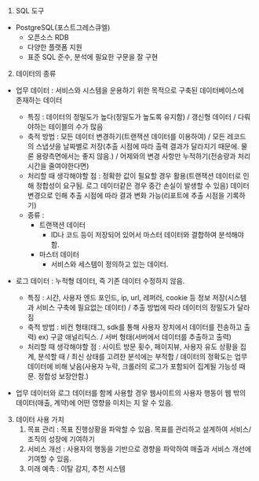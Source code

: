 1. SQL 도구
- PostgreSQL(포스트그레스큐엘)
	+ 오픈소스 RDB
	+ 다양한 플랫폼 지원
	+ 표준 SQL 준수, 분석에 필요한 구문을 잘 구현

2. 데이터의 종류
- 업무 데이터 : 서비스와 시스템을 운용하기 위한 목적으로 구축된 데이터베이스에 존재하는 데이터
   	- 특징 : 
		데이터의 정밀도가 높다(정밀도가 높도록 유지함) / 
		갱신형 데이터 / 
		다뤄야하는 테이블의 수가 많음
	- 축적 방법 : 
		모든 데이터 변경하기(트랜잭션 데이터를 이용하여) / 
		모든 레코드의 스냅샷을 날짜별로 저장(추출 시점에 따라 출력 결과가 달라지기 때문에. 물론 용량측면에서는 좋지 않음.) / 
		어제와의 변경 사항만 누적하기(전송량과 처리시간을 줄여야한다면)
 	- 처리할 때 생각해야할 점 : 
		정확한 값이 필요할 경우 활용(트랜잭션 데이터로 인해 정합성이 요구됨. 로그 데이터같은 경우 중간 손실이 발생할 수 있음)
		데이터 변경으로 인해 추출 시점에 따라 결과 변화 가능(리포트에 추출 시점을 기록하기)
 	- 종류 : 
		+ 트랜잭션 데이터 
			- ID나 코드 등이 저장되어 있어서 마스터 데이터와 결합하여 분석해야 함.
		+ 마스터 데이터
			- 서비스와 세스템이 정의하고 있는 데이터.
- 로그 데이터 : 누적형 데이터, 즉 기존 데이터 수정하지 않음.
	- 특징 : 
		시간, 사용자 엔드 포인드, ip, url, 레퍼러, cookie 등 정보 저장(시스템과 서비스 구축에 필요없는 데이터) /
		추출 방법에 따라 데이터의 정밀도가 달라짐
	- 축적 방법 :
		비컨 형태(태그, sdk를 통해 사용자 장치에서 데이터를 전송하고 출력) ex) 구글 애널리틱스. / 
		서버 형태(서버에서 데이터를 추출하고 출력)
	- 처리할 때 생각해야할 점 :
		사이트 방문 횟수, 페이지뷰, 사용자 유도 상황을 집계, 분석할 때 / 
		최신 상태를 고려한 분석에는 부적합 / 
		데이터의 정확도는 업무 데이터에 비해 낮음(사용자 누락, 크롤러의 로그가 포함되어 집계될 가능성 때문. 정합성 보장안함.)

- 업무 데이터와 로그 데이터를 함께 사용할 경우 웹사이트의 사용자 행동이 웹 밖의 데이터(매출, 계약)에 어떤 영향을 미치는 지 알 수 있음. 

3. 데이터 사용 가치
	1) 목표 관리
		: 목표 진행상황을 파악할 수 있음. 목표를 관리하고 설계하여 서비스/조직의 성장에 기여하기
	2) 서비스 개선
		: 사용자의 행동을 기반으로 경향을 파악하여 매출과 서비스 개선에 기여할 수 있음.
	3) 미래 예측 
		: 이탈 감지, 추천 시스템
		
